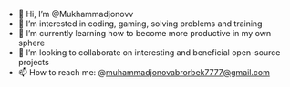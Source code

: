 - 👋 Hi, I’m @Mukhammadjonovv 
- 👀 I’m interested in coding, gaming, solving problems and training
- 🌱 I’m currently learning how to become more productive in my own sphere
- 💞️ I’m looking to collaborate on interesting and beneficial open-source projects
- 📫 How to reach me: @muhammadjonovabrorbek7777@gmail.com

<!---
Mukhammadjonovv/Mukhammadjonovv is a ✨ special ✨ repository because its `README.md` (this file) appears on your GitHub profile.
You can click the Preview link to take a look at your changes.
--->
